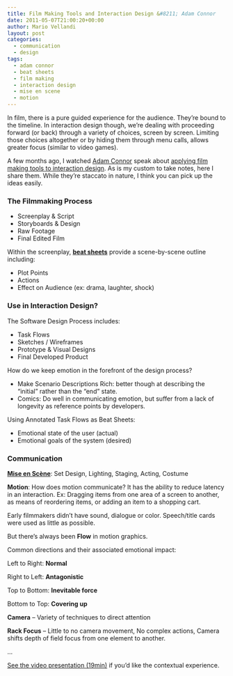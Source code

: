 ```yaml
---
title: Film Making Tools and Interaction Design &#8211; Adam Connor
date: 2011-05-07T21:00:20+00:00
author: Mario Vellandi
layout: post
categories:
  - communication
  - design
tags:
  - adam connor
  - beat sheets
  - film making
  - interaction design
  - mise en scene
  - motion
---
```

In film, there is a pure guided experience for the audience. They&#8217;re bound to the timeline. In interaction design though, we&#8217;re dealing with proceeding forward (or back) through a variety of choices, screen by screen. Limiting those choices altogether or by hiding them through menu calls, allows greater focus (similar to video games).

A few months ago, I watched [Adam Connor](http://adamconnor.com/) speak about [applying film making tools to interaction design](http://vimeo.com/21368215). As is my custom to take notes, here I share them. While they&#8217;re staccato in nature, I think you can pick up the ideas easily.

### The Filmmaking Process

  * Screenplay & Script
  * Storyboards & Design
  * Raw Footage
  * Final Edited Film

Within the screenplay, __<a href="http://en.wikipedia.org/wiki/Beat_%28filmmaking%29">beat sheets</a>__ provide a scene-by-scene outline including:

  * Plot Points
  * Actions
  * Effect on Audience (ex: drama, laughter, shock)

### Use in Interaction Design?

The Software Design Process includes:

  * Task Flows
  * Sketches / Wireframes
  * Prototype & Visual Designs
  * Final Developed Product

How do we keep emotion in the forefront of the design process?

  * Make Scenario Descriptions Rich: better though at describing the &#8220;initial&#8221; rather than the &#8220;end&#8221; state.
  * Comics: Do well in communicating emotion, but suffer from a lack of longevity as reference points by developers.

Using Annotated Task Flows as Beat Sheets:

  * Emotional state of the user (actual)
  * Emotional goals of the system (desired)

### Communication

**[Mise en Scène](http://en.wikipedia.org/wiki/Mise_en_Scene)**: Set Design, Lighting, Staging, Acting, Costume

**Motion**: How does motion communicate? It has the ability to reduce latency in an interaction. Ex: Dragging items from one area of a screen to another, as means of reordering items, or adding an item to a shopping cart.

Early filmmakers didn&#8217;t have sound, dialogue or color. Speech/title cards were used as little as possible.

But there&#8217;s always been **Flow** in motion graphics.

Common directions and their associated emotional impact:

Left to Right: **Normal**

Right to Left: **Antagonistic**

Top to Bottom: **Inevitable force**

Bottom to Top: **Covering up**

**Camera** &#8211; Variety of techniques to direct attention

**Rack Focus** &#8211; Little to no camera movement, No complex actions, Camera shifts depth of field focus from one element to another.

&#8230;

[See the video presentation (19min)](http://vimeo.com/21368215) if you&#8217;d like the contextual experience.
